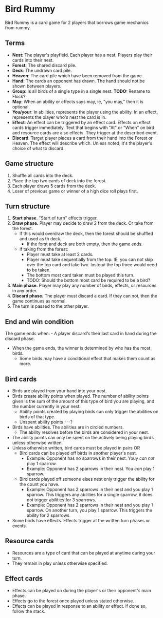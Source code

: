 Bird Rummy
===

Bird Rummy is a card game for 2 players that borrows game mechanics from rummy.

Terms
---
- **Nest**: The player's playfield. Each player has a nest. Players play their cards into their nest.
- **Forest**: The shared discard pile.
- **Deck**: The undrawn card pile.
- **Heaven**: The card pile which have been removed from the game.
- **Hand**: The cards an opponent has drawn. The hand should not be shown between players.
- **Group**: Is all birds of a single type in a single nest. **TODO:** Rename to Flock?
- **May**: When an ability or effects says may, ie, "you may," then it is optional.
- **You/your**: In abilities, represents the player using the ability. In an effect, represents the player who's nest the card is in.
- **Effect**: An effect can be triggered by an effect card. Effects on effect cards trigger immediately. Text that begins with "At" or "When" on bird and resource cards are also effects. They trigger at the described event.
- **Discard**: Target player places a card from their hand into the Forest or Heaven. The effect will describe which. Unless noted, it's the player's choice of what to discard.

Game structure
---
1. Shuffle all cards into the deck.
1. Place the top two cards of deck into the forest.
1. Each player draws 5 cards from the deck.
1. Loser of previous game or winner of a high dice roll plays first.

Turn structure
---
1. **Start phase.** "Start of turn" effects trigger.
1. **Draw phase.** Player may decide to draw 2 from the deck. Or take from the forest.
    - If this would overdraw the deck, then the forest should be shuffled and used as th deck.
        - If the forst and deck are both empty, then the game ends.
    - If taking from the forest:
        - Player must take at least 2 cards.
        - Player must take sequentially from the top. IE, you can not skip over the top card and take two. Instead the top three would need to be taken.
        - The bottom most card taken must be played this turn.
        - TODO: Should the bottom most card be required to be a bird?
1. **Main phase.** Player may play any number of birds, effects, or resources in any order.
1. **Discard phase.** The player must discard a card. If they can not, then the game continues as normal.
1. The turn is passed to the other player.

End and win condition
---
The game ends when:
    - A player discard's their last card in hand during the discard phase.
- When the game ends, the winner is determined by who has the most birds.
    - Some birds may have a conditional effect that makes them count as more.

Bird cards
---
- Birds are played from your hand into your nest.
- Birds create ability points when played. The number of ability points given is the sum of the amount of this type of bird you are playing, and the number currently in your nest.
    - Ability points created by playing birds can only trigger the abilities on birds of that type.
    - Unspent ability points ---?
- Birds have abilities. The abilities are in circled numbers.
    - The ability resolves before the birds are considered in your nest.
- The ability points can only be spent on the actively being playing birds unless otherwise written.
- Unless otherwise written, bird cards must be played in pairs OR
    - Bird cards can be played off birds in another player's nest.
        - Example: Opponent has no sparrows in their nest. Youy *can not* play 1 sparrow.
        - Example: Opponent has 2 sparrows in their nest. You *can* play 1 sparrow.
    - Bird cards played off someone elses nest only trigger the ability for the count you have.
        - Example: Opponent has 2 sparrows in their nest and you play 1 sparrow. This triggers any abilities for a single sparrow, it does not trigger abilities for 3 sparrows.
        - Example: Opponent has 2 sparrows in their nest and you play 1 sparrow. On another turn, you play 1 sparrow. This triggers the ability for 2 sparrows.
- Some birds have effects. Effects trigger at the written turn phases or events.

Resource cards
---
- Resources are a type of card that can be played at anytime during your turn.
- They remain in play unless otherwise specified.

Effect cards
---
- Effects can be played on during the player's or their opponent's main phase.
- Effects go to the forest once played unless stated otherwise.
- Effects can be played in response to an ability or effect. If done so, follow the stack.
